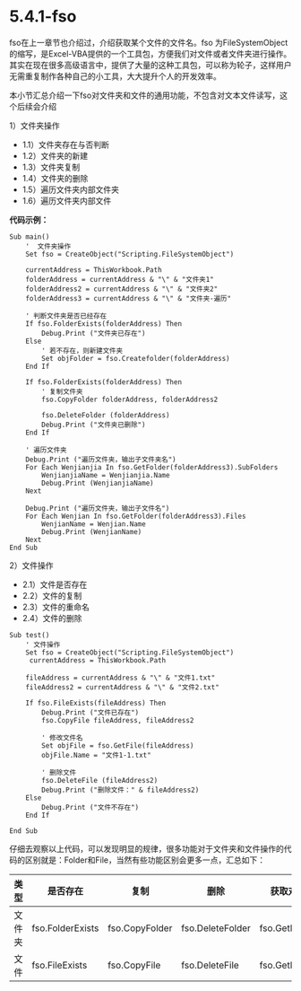 # 5.4.1-fso

fso在上一章节也介绍过，介绍获取某个文件的文件名。fso 为FileSystemObject的缩写，是Excel-VBA提供的一个工具包，方便我们对文件或者文件夹进行操作。其实在现在很多高级语言中，提供了大量的这种工具包，可以称为轮子，这样用户无需重复制作各种自己的小工具，大大提升个人的开发效率。

本小节汇总介绍一下fso对文件夹和文件的通用功能，不包含对文本文件读写，这个后续会介绍

1）文件夹操作

- 1.1）文件夹存在与否判断
- 1.2）文件夹的新建
- 1.3）文件夹复制
- 1.4）文件夹的删除
- 1.5）遍历文件夹内部文件夹
- 1.6）遍历文件夹内部文件

**代码示例：**

```{code-block} basic
Sub main()
    '  文件夹操作
    Set fso = CreateObject("Scripting.FileSystemObject")
    
    currentAddress = ThisWorkbook.Path
    folderAddress = currentAddress & "\" & "文件夹1"
    folderAddress2 = currentAddress & "\" & "文件夹2"
    folderAddress3 = currentAddress & "\" & "文件夹-遍历"
    
    ' 判断文件夹是否已经存在
    If fso.FolderExists(folderAddress) Then
        Debug.Print ("文件夹已存在")
    Else
        ' 若不存在，则新建文件夹
        Set objFolder = fso.Createfolder(folderAddress)
    End If
    
    If fso.FolderExists(folderAddress) Then
        ' 复制文件夹
        fso.CopyFolder folderAddress, folderAddress2
        
        fso.DeleteFolder (folderAddress)
        Debug.Print ("文件夹已删除")
    End If
    
    ' 遍历文件夹
    Debug.Print ("遍历文件夹，输出子文件夹名")
    For Each Wenjianjia In fso.GetFolder(folderAddress3).SubFolders
        WenjianjiaName = Wenjianjia.Name
        Debug.Print (WenjianjiaName)
    Next
    
    Debug.Print ("遍历文件夹，输出子文件名")
    For Each Wenjian In fso.GetFolder(folderAddress3).Files
        WenjianName = Wenjian.Name
        Debug.Print (WenjianName)
    Next
End Sub

```

2）文件操作

- 2.1）文件是否存在
- 2.2）文件的复制
- 2.3）文件的重命名
- 2.4）文件的删除

```{code-block} basic
Sub test()
    ' 文件操作
    Set fso = CreateObject("Scripting.FileSystemObject")
     currentAddress = ThisWorkbook.Path
    
    fileAddress = currentAddress & "\" & "文件1.txt"
    fileAddress2 = currentAddress & "\" & "文件2.txt"
    
    If fso.FileExists(fileAddress) Then
        Debug.Print ("文件已存在")
        fso.CopyFile fileAddress, fileAddress2
        
        ' 修改文件名
        Set objFile = fso.GetFile(fileAddress)
        objFile.Name = "文件1-1.txt"
        
        ' 删除文件
        fso.DeleteFile (fileAddress2)
        Debug.Print ("删除文件：" & fileAddress2)
    Else
        Debug.Print ("文件不存在")
    End If

End Sub

```

仔细去观察以上代码，可以发现明显的规律，很多功能对于文件夹和文件操作的代码的区别就是：Folder和File，当然有些功能区别会更多一点，汇总如下：

|  类型  | 是否存在 | 复制 | 删除 | 获取对象 | 创建 | 
|  ----  | ----  | ----  | ----  | ----  | ---- |
| 文件夹  | fso.FolderExists | fso.CopyFolder  | fso.DeleteFolder  | fso.GetFolder | fso.Createfolder |
| 文件  | fso.FileExists | fso.CopyFile  | fso.DeleteFile  | fso.GetFile | fso.CreateTextFile |

<br />
